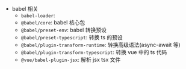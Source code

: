 - babel 相关
  - `babel-loader`:
  - `@babel/core`: babel 核心包
  - `@babel/preset-env`: babel 转换预设
  - `@babel/preset-typescript`: 转换 ts 的预设
  - `@babel/plugin-transform-runtime`: 转换高级语法(async-await 等)
  - `@babel/plugin-transform-typescript`: 转换 vue 中的 ts 代码
  - `@vue/babel-plugin-jsx`: 解析 jsx tsx 文件
